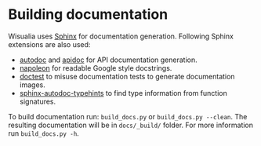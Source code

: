 # Building documentation

Wisualia uses [Sphinx](http://www.sphinx-doc.org/) for documentation generation.
Following Sphinx extensions are also used:
* [autodoc] and [apidoc] for API documentation generation.
* [napoleon] for readable Google style docstrings.
* [doctest] to misuse documentation tests to generate documentation images.
* [sphinx-autodoc-typehints] to find type information from function signatures.

To build documentation run: `build_docs.py` or `build_docs.py --clean`.
The resulting documentation will be in `docs/_build/` folder. For more
information run `build_docs.py -h`.

[autodoc]: http://www.sphinx-doc.org/en/stable/ext/autodoc.html#module-sphinx.ext.autodoc
[apidoc]: http://www.sphinx-doc.org/en/stable/man/sphinx-apidoc.html
[napoleon]: http://www.sphinx-doc.org/en/stable/ext/napoleon.html
[doctest]: http://www.sphinx-doc.org/en/stable/ext/doctest.html
[sphinx-autodoc-typehints]: https://github.com/agronholm/sphinx-autodoc-typehints

